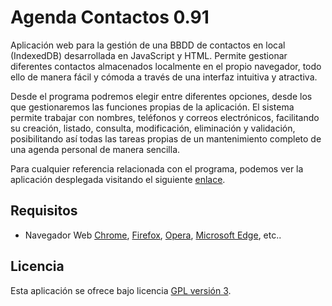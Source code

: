 Agenda Contactos 0.91
================================

Aplicación web para la gestión de una BBDD de contactos en local (IndexedDB) desarrollada en JavaScript y HTML.
Permite gestionar diferentes contactos almacenados localmente en el propio navegador, todo ello de manera
fácil y cómoda a través de una interfaz intuitiva y atractiva.

Desde el programa podremos elegir entre diferentes opciones, desde los que gestionaremos las funciones 
propias de la aplicación. El sistema permite trabajar con nombres, teléfonos y correos electrónicos,
facilitando su creación, listado, consulta, modificación, eliminación y validación, posibilitando así 
todas las tareas propias de un mantenimiento completo de una agenda personal de manera sencilla.

Para cualquier referencia relacionada con el programa, podemos ver la aplicación desplegada 
visitando el siguiente [enlace].

## Requisitos
- Navegador Web [Chrome], [Firefox], [Opera], [Microsoft Edge], etc..

## Licencia
Esta aplicación se ofrece bajo licencia [GPL versión 3].

[enlace]: https://odeirz.github.io/Agenda_Contactos/public/
[Chrome]: https://www.google.es/chrome/browser/desktop/index.html
[Firefox]: https://www.mozilla.org/es-ES/firefox/new/
[Opera]: http://www.opera.com/es
[Microsoft Edge]: https://www.microsoft.com/es-es/windows/microsoft-edge
[GPL versión 3]: https://www.gnu.org/licenses/gpl-3.0.en.html
